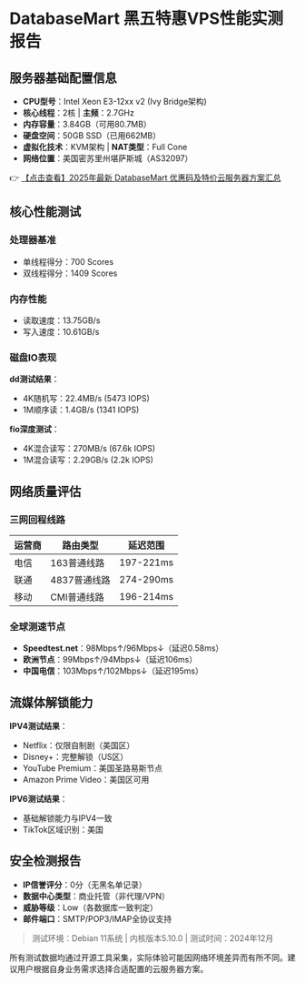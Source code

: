# DatabaseMart 黑五特惠VPS性能实测报告

## 服务器基础配置信息
- **CPU型号**：Intel Xeon E3-12xx v2 (Ivy Bridge架构)
- **核心线程**：2核 | **主频**：2.7GHz
- **内存容量**：3.84GB（可用80.7MB）
- **硬盘空间**：50GB SSD（已用662MB）
- **虚拟化技术**：KVM架构 | **NAT类型**：Full Cone
- **网络位置**：美国密苏里州堪萨斯城（AS32097）

👉 [【点击查看】2025年最新 DatabaseMart 优惠码及特价云服务器方案汇总](https://bit.ly/DatabaseMart)

## 核心性能测试
### 处理器基准
- 单线程得分：700 Scores
- 双线程得分：1409 Scores

### 内存性能
- 读取速度：13.75GB/s
- 写入速度：10.61GB/s

### 磁盘IO表现
**dd测试结果**：
- 4K随机写：22.4MB/s (5473 IOPS)
- 1M顺序读：1.4GB/s (1341 IOPS)

**fio深度测试**：
- 4K混合读写：270MB/s (67.6k IOPS)
- 1M混合读写：2.29GB/s (2.2k IOPS)

## 网络质量评估
### 三网回程线路
| 运营商 | 路由类型      | 延迟范围    |
|--------|-------------|------------|
| 电信   | 163普通线路  | 197-221ms |
| 联通   | 4837普通线路 | 274-290ms |
| 移动   | CMI普通线路  | 196-214ms |

### 全球测速节点
- **Speedtest.net**：98Mbps↑/96Mbps↓（延迟0.58ms）
- **欧洲节点**：99Mbps↑/94Mbps↓（延迟106ms）
- **中国电信**：103Mbps↑/102Mbps↓（延迟195ms）

## 流媒体解锁能力
**IPV4测试结果**：
- Netflix：仅限自制剧（美国区）
- Disney+：完整解锁（US区）
- YouTube Premium：美国圣路易斯节点
- Amazon Prime Video：美国区可用

**IPV6测试结果**：
- 基础解锁能力与IPV4一致
- TikTok区域识别：美国

## 安全检测报告
- **IP信誉评分**：0分（无黑名单记录）
- **数据中心类型**：商业托管（非代理/VPN）
- **威胁等级**：Low（各数据库一致判定）
- **邮件端口**：SMTP/POP3/IMAP全协议支持

> 测试环境：Debian 11系统 | 内核版本5.10.0 | 测试时间：2024年12月

所有测试数据均通过开源工具采集，实际体验可能因网络环境差异而有所不同。建议用户根据自身业务需求选择合适配置的云服务器方案。